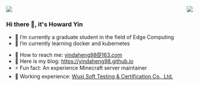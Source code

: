 <div>
  <img src="https://github-readme-stats.vercel.app/api?username=yindaheng98&show_icons=true&count_private=true">
  <img align="right" src="https://github-readme-stats.vercel.app/api/top-langs/?username=yindaheng98&layout=compact&langs_count=10&exclude_repo=yindaheng98.github.io,LittleProgramSet,ExpertField,Three-effect-reaction-Simulator,WebSiteAnalysisKit,iQRGenuine">
</div>

### Hi there 👋, it's Howard Yin

<!--
**yindaheng98/yindaheng98** is a ✨ _special_ ✨ repository because its `README.md` (this file) appears on your GitHub profile.
-->
- 🔭 I’m currently a graduate student in the field of Edge Computing
- 🌱 I’m currently learning docker and kubernetes
<!--
- 👯 I’m looking to collaborate on ...
- 🤔 I’m looking for help with ...
- 💬 Ask me about ...
-->
- 📧 How to reach me: <yindaheng98@163.com>
- 🔗 Here is my blog: <https://yindaheng98.github.io>
- ⚡ Fun fact: An experience Minecraft server maintainer
- 👔 Working experience: [Wuxi Soft Testing & Certification Co., Ltd.](http://www.wxstc.org.cn/)
